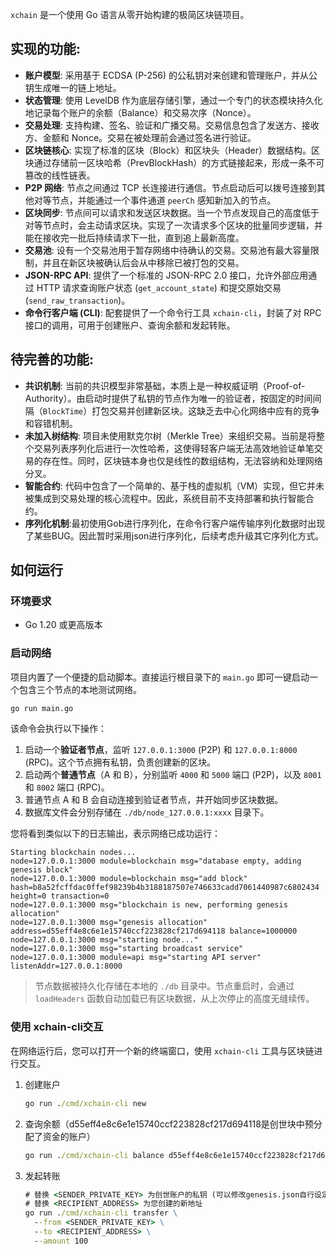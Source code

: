 `xchain` 是一个使用 Go 语言从零开始构建的极简区块链项目。

## 实现的功能:

- **账户模型**: 采用基于 ECDSA (P-256) 的公私钥对来创建和管理账户，并从公钥生成唯一的链上地址。
- **状态管理**: 使用 LevelDB 作为底层存储引擎，通过一个专门的状态模块持久化地记录每个账户的余额（Balance）和交易次序（Nonce）。
- **交易处理**: 支持构建、签名、验证和广播交易。交易信息包含了发送方、接收方、金额和 Nonce。交易在被处理前会通过签名进行验证。
- **区块链核心**: 实现了标准的区块（Block）和区块头（Header）数据结构。区块通过存储前一区块哈希（PrevBlockHash）的方式链接起来，形成一条不可篡改的线性链表。
- **P2P 网络**: 节点之间通过 TCP 长连接进行通信。节点启动后可以拨号连接到其他对等节点，并能通过一个事件通道 `peerCh` 感知新加入的节点。
- **区块同步**: 节点间可以请求和发送区块数据。当一个节点发现自己的高度低于对等节点时，会主动请求区块。实现了一次请求多个区块的批量同步逻辑，并能在接收完一批后持续请求下一批，直到追上最新高度。
- **交易池**: 设有一个交易池用于暂存网络中待确认的交易。交易池有最大容量限制，并且在新区块被确认后会从中移除已被打包的交易。
- **JSON-RPC API**: 提供了一个标准的 JSON-RPC 2.0 接口，允许外部应用通过 HTTP 请求查询账户状态 (`get_account_state`) 和提交原始交易 (`send_raw_transaction`)。
- **命令行客户端 (CLI)**: 配套提供了一个命令行工具 `xchain-cli`，封装了对 RPC 接口的调用，可用于创建账户、查询余额和发起转账。

## 待完善的功能:

- **共识机制**: 当前的共识模型非常基础，本质上是一种权威证明（Proof-of-Authority）。由启动时提供了私钥的节点作为唯一的验证者，按固定的时间间隔（`BlockTime`）打包交易并创建新区块。这缺乏去中心化网络中应有的竞争和容错机制。
- **未加入树结构**: 项目未使用默克尔树（Merkle Tree）来组织交易。当前是将整个交易列表序列化后进行一次性哈希，这使得轻客户端无法高效地验证单笔交易的存在性。同时，区块链本身也仅是线性的数组结构，无法容纳和处理网络分叉。
- **智能合约**: 代码中包含了一个简单的、基于栈的虚拟机（VM）实现，但它并未被集成到交易处理的核心流程中。因此，系统目前不支持部署和执行智能合约。
- **序列化机制**:最初使用Gob进行序列化，在命令行客户端传输序列化数据时出现了某些BUG。因此暂时采用json进行序列化，后续考虑升级其它序列化方式。

## 如何运行

### 环境要求

- Go 1.20 或更高版本

### 启动网络

项目内置了一个便捷的启动脚本。直接运行根目录下的 `main.go` 即可一键启动一个包含三个节点的本地测试网络。

```cmd
go run main.go
```

该命令会执行以下操作：

1. 启动一个**验证者节点**，监听 `127.0.0.1:3000` (P2P) 和 `127.0.0.1:8000` (RPC)。这个节点拥有私钥，负责创建新的区块。
2. 启动两个**普通节点**（A 和 B），分别监听 `4000` 和 `5000` 端口 (P2P)，以及 `8001` 和 `8002` 端口 (RPC)。
3. 普通节点 A 和 B 会自动连接到验证者节点，并开始同步区块数据。
4. 数据库文件会分别存储在 `./db/node_127.0.0.1:xxxx` 目录下。

您将看到类似以下的日志输出，表示网络已成功运行：

```
Starting blockchain nodes...
node=127.0.0.1:3000 module=blockchain msg="database empty, adding genesis block"
node=127.0.0.1:3000 module=blockchain msg="add block" hash=b8a52fcffdac0ffef98239b4b3188187507e746633cadd7061440987c6802434 height=0 transaction=0
node=127.0.0.1:3000 msg="blockchain is new, performing genesis allocation"
node=127.0.0.1:3000 msg="genesis allocation" address=d55eff4e8c6e1e15740ccf223828cf217d694118 balance=1000000
node=127.0.0.1:3000 msg="starting node..."
node=127.0.0.1:3000 msg="starting broadcast service"
node=127.0.0.1:3000 module=api msg="starting API server" listenAddr=127.0.0.1:8000
```

> 节点数据被持久化存储在本地的 `./db` 目录中。节点重启时，会通过 `loadHeaders` 函数自动加载已有区块数据，从上次停止的高度无缝续传。

### 使用 xchain-cli交互

在网络运行后，您可以打开一个新的终端窗口，使用 `xchain-cli` 工具与区块链进行交互。

1. 创建账户

   ```cmd
   go run ./cmd/xchain-cli new
   ```

2. 查询余额（d55eff4e8c6e1e15740ccf223828cf217d694118是创世块中预分配了资金的账户）

   ```cmd
   go run ./cmd/xchain-cli balance d55eff4e8c6e1e15740ccf223828cf217d694118
   ```

3. 发起转账

   ```cmd
   # 替换 <SENDER_PRIVATE_KEY> 为创世账户的私钥 (可以修改genesis.json自行设定)
   # 替换 <RECIPIENT_ADDRESS> 为您创建的新地址
   go run ./cmd/xchain-cli transfer \
     --from <SENDER_PRIVATE_KEY> \
     --to <RECIPIENT_ADDRESS> \
     --amount 100
   ```